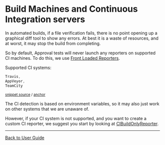 <!--
GENERATED FILE - DO NOT EDIT
This file was generated by [MarkdownSnippets](https://github.com/SimonCropp/MarkdownSnippets).
Source File: /doc/mdsource/BuildMachinesAndCI.source.md
To change this file edit the source file and then execute ./run_markdown_templates.sh.
-->

<a id="top"></a>

# Build Machines and Continuous Integration servers

In automated builds, if a file verification fails, there is no point opening up a graphical diff tool to show any errors. At best it is a waste of resources, and at worst, it may stop the build from completing.

So by default, Approval tests will never launch any reporters on supported CI machines. To do this, we use [Front Loaded Reporters](/doc/Reporters.md#front-loaded-reporters).

Supported CI systems:

<!-- snippet: supported_ci_systems -->
<a id='snippet-supported_ci_systems'/></a>
```h
Travis,
AppVeyor,
TeamCity
```
<sup>[snippet source](/ApprovalTests/reporters/CIBuildOnlyReporter.h#L44-L48) / [anchor](#snippet-supported_ci_systems)</sup>
<!-- endsnippet -->

The CI detection is based on environment variables, so it may also just work on other systems that we are unaware of.

However, if your CI system is not supported, and you want to create a custom CI reporter, we suggest you start by looking at [CIBuildOnlyReporter](https://github.com/approvals/ApprovalTests.cpp/blob/master/ApprovalTests/reporters/CIBuildOnlyReporter.h).


---

[Back to User Guide](/doc/README.md#top)

